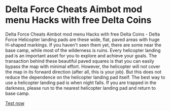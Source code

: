 # Delta Force Cheats Aimbot mod menu Hacks with free Delta Coins

Delta Force Cheats Aimbot mod menu Hacks with free Delta Coins - Delta Force Helicopter landing pads are these wide, flat, paved areas with huge H-shaped markings. If you haven't seen them yet, there are some near the base camp, while most of the wilderness is ruins. Every helicopter landing pad is an important asset for you to explore and achieve your goals. The transaction behind these beautiful paved squares is that you can easily bypass the map with minimal effort. However, the helicopter will not cover the map in its forward direction (after all, this is your job). But this does not reduce the dependence on the helicopter landing pad itself. The best way to use a helicopter landing pad is when night falls. If you are trapped in the darkness, please run to the nearest helicopter landing pad and return to base camp. 

[Test now](https://wefunder.com/deltaforcemod)
